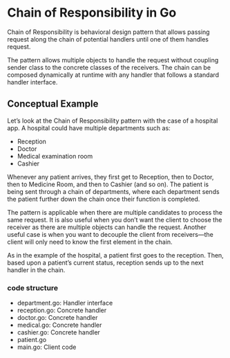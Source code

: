 # Chain of Responsibility in Go
Chain of Responsibility is behavioral design pattern that allows passing request along the chain of potential handlers until one of them handles request.

The pattern allows multiple objects to handle the request without coupling sender class to the concrete classes of the receivers. The chain can be composed dynamically at runtime with any handler that follows a standard handler interface.

## Conceptual Example
Let’s look at the Chain of Responsibility pattern with the case of a hospital app. A hospital could have multiple departments such as:

* Reception
* Doctor
* Medical examination room
* Cashier

Whenever any patient arrives, they first get to Reception, then to Doctor, then to Medicine Room, and then to Cashier (and so on). The patient is being sent through a chain of departments, where each department sends the patient further down the chain once their function is completed.

The pattern is applicable when there are multiple candidates to process the same request. It is also useful when you don’t want the client to choose the receiver as there are multiple objects can handle the request. Another useful case is when you want to decouple the client from receivers—the client will only need to know the first element in the chain.

As in the example of the hospital, a patient first goes to the reception. Then, based upon a patient’s current status, reception sends up to the next handler in the chain.

### code structure
* department.go: Handler interface
* reception.go: Concrete handler
* doctor.go: Concrete handler
* medical.go: Concrete handler
* cashier.go: Concrete handler
* patient.go
* main.go: Client code